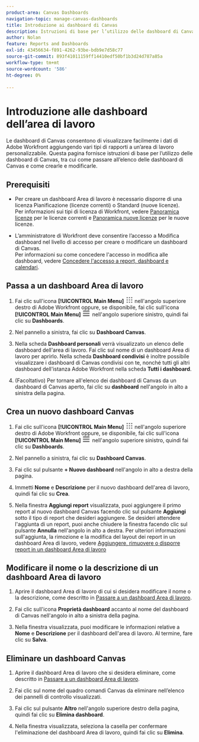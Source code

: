 ```yaml
---
product-area: Canvas Dashboards
navigation-topic: manage-canvas-dashboards
title: Introduzione ai dashboard di Canvas
description: Istruzioni di base per l’utilizzo delle dashboard di Canvas, incluso come passare all’elenco delle dashboard di Canvas e come crearle e modificarle.
author: Nolan
feature: Reports and Dashboards
exl-id: 43456634-f891-4262-93be-bdb9e7d58c77
source-git-commit: 893f41011159ff14410edf50bf1b3d24d787a85a
workflow-type: tm+mt
source-wordcount: '586'
ht-degree: 0%

---
```


# Introduzione alle dashboard dell’area di lavoro

Le dashboard di Canvas consentono di visualizzare facilmente i dati di Adobe Workfront aggiungendo vari tipi di rapporti a un’area di lavoro personalizzabile. Questa pagina fornisce istruzioni di base per l’utilizzo delle dashboard di Canvas, tra cui come passare all’elenco delle dashboard di Canvas e come crearle e modificarle.

## Prerequisiti

* Per creare un dashboard Area di lavoro è necessario disporre di una licenza Pianificazione (licenze correnti) o Standard (nuove licenze).\
  Per informazioni sui tipi di licenza di Workfront, vedere [Panoramica licenze](/help/quicksilver/administration-and-setup/add-users/access-levels-and-object-permissions/wf-licenses.md) per le licenze correnti e [Panoramica nuove licenze](/help/quicksilver/administration-and-setup/add-users/how-access-levels-work/licenses-overview.md) per le nuove licenze.

* L’amministratore di Workfront deve consentire l’accesso a Modifica dashboard nel livello di accesso per creare o modificare un dashboard di Canvas.\
  Per informazioni su come concedere l&#39;accesso in modifica alle dashboard, vedere [Concedere l&#39;accesso a report, dashboard e calendari](/help/quicksilver/administration-and-setup/add-users/configure-and-grant-access/grant-access-reports-dashboards-calendars.md).

## Passa a un dashboard Area di lavoro

1. Fai clic sull&#39;icona **[!UICONTROL Main Menu]** ![Main Menu](/help/_includes/assets/main-menu-icon.png) nell&#39;angolo superiore destro di Adobe Workfront oppure, se disponibile, fai clic sull&#39;icona **[!UICONTROL Main Menu]** ![Main Menu](/help/_includes/assets/main-menu-icon-left-nav.png) nell&#39;angolo superiore sinistro, quindi fai clic su **Dashboards**.

1. Nel pannello a sinistra, fai clic su **Dashboard Canvas**.

1. Nella scheda **Dashboard personali** verrà visualizzato un elenco delle dashboard dell&#39;area di lavoro. Fai clic sul nome di un dashboard Area di lavoro per aprirlo. Nella scheda **Dashboard condivisi** è inoltre possibile visualizzare i dashboard di Canvas condivisi con te, nonché tutti gli altri dashboard dell&#39;istanza Adobe Workfront nella scheda **Tutti i dashboard**.

1. (Facoltativo) Per tornare all&#39;elenco dei dashboard di Canvas da un dashboard di Canvas aperto, fai clic su **dashboard** nell&#39;angolo in alto a sinistra della pagina.

## Crea un nuovo dashboard Canvas

1. Fai clic sull&#39;icona **[!UICONTROL Main Menu]** ![Main Menu](/help/_includes/assets/main-menu-icon.png) nell&#39;angolo superiore destro di Adobe Workfront oppure, se disponibile, fai clic sull&#39;icona **[!UICONTROL Main Menu]** ![Main Menu](/help/_includes/assets/main-menu-icon-left-nav.png) nell&#39;angolo superiore sinistro, quindi fai clic su **Dashboards**.

1. Nel pannello a sinistra, fai clic su **Dashboard Canvas**.

1. Fai clic sul pulsante **+ Nuovo dashboard** nell&#39;angolo in alto a destra della pagina.

1. Immetti **Nome** e **Descrizione** per il nuovo dashboard dell&#39;area di lavoro, quindi fai clic su **Crea**.

1. Nella finestra **Aggiungi report** visualizzata, puoi aggiungere il primo report al nuovo dashboard Canvas facendo clic sul pulsante **Aggiungi** sotto il tipo di report che desideri aggiungere. Se desideri attendere l&#39;aggiunta di un report, puoi anche chiudere la finestra facendo clic sul pulsante **Annulla** nell&#39;angolo in alto a destra. Per ulteriori informazioni sull&#39;aggiunta, la rimozione e la modifica del layout dei report in un dashboard Area di lavoro, vedere [Aggiungere, rimuovere o disporre report in un dashboard Area di lavoro](/help/quicksilver/reports-and-dashboards/canvas-dashboards/manage-canvas-dashboards/add-remove-arrange-reports.md)

## Modificare il nome o la descrizione di un dashboard Area di lavoro

1. Aprire il dashboard Area di lavoro di cui si desidera modificare il nome o la descrizione, come descritto in [Passare a un dashboard Area di lavoro](#navigate-to-a-canvas-dashboard).

1. Fai clic sull&#39;icona **Proprietà dashboard** accanto al nome del dashboard di Canvas nell&#39;angolo in alto a sinistra della pagina.

1. Nella finestra visualizzata, puoi modificare le informazioni relative a **Nome** e **Descrizione** per il dashboard dell&#39;area di lavoro. Al termine, fare clic su **Salva**.

## Eliminare un dashboard Canvas

1. Aprire il dashboard Area di lavoro che si desidera eliminare, come descritto in [Passare a un dashboard Area di lavoro](#navigate-to-a-canvas-dashboard).

1. Fai clic sul nome del quadro comandi Canvas da eliminare nell’elenco dei pannelli di controllo visualizzati.

1. Fai clic sul pulsante **Altro** nell&#39;angolo superiore destro della pagina, quindi fai clic su **Elimina dashboard**.

1. Nella finestra visualizzata, seleziona la casella per confermare l&#39;eliminazione del dashboard Area di lavoro, quindi fai clic su **Elimina**.
